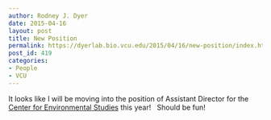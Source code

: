 ```yaml
---
author: Rodney J. Dyer
date: 2015-04-16
layout: post
title: New Position
permalink: https://dyerlab.bio.vcu.edu/2015/04/16/new-position/index.html
post_id: 419
categories: 
- People
- VCU
---
```

It looks like I will be moving into the position of Assistant Director for the 
[Center for Environmental Studies](http://vcu.edu/cesweb/) this year!   Should be fun!
